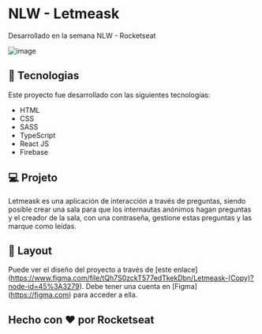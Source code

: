 # NLW - Letmeask
Desarrollado en la semana NLW - Rocketseat

![image](https://user-images.githubusercontent.com/63380921/123459492-b7d9bc00-d5bc-11eb-86ff-de82bf104c4b.png)



## 🚀 Tecnologias
Este proyecto fue desarrollado con las siguientes tecnologías:

- HTML
- CSS
- SASS
- TypeScript
- React JS
- Firebase

## 💻 Projeto

Letmeask es una aplicación de interacción a través de preguntas, siendo posible crear una sala para que los internautas anónimos hagan preguntas y el creador de la sala, con una contraseña, gestione estas preguntas y las marque como leídas.


## 🔖 Layout

Puede ver el diseño del proyecto a través de [este enlace] (https://www.figma.com/file/tQh7S0zckT577edTkekDbn/Letmeask-(Copy)?node-id=45%3A3279).
Debe tener una cuenta en [Figma] (https://figma.com) para acceder a ella.

## Hecho con ♥ por Rocketseat
